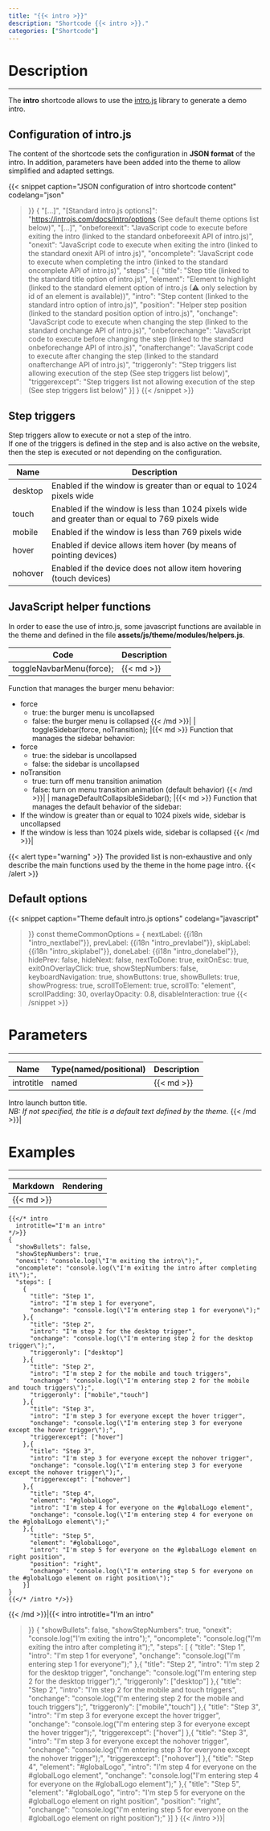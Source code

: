 ```yaml
---
title: "{{< intro >}}"
description: "Shortcode {{< intro >}}."
categories: ["Shortcode"]
---
```


# Description
---

The **intro** shortcode allows to use the [intro.js](https://introjs.com/) library to generate a demo intro.

## Configuration of intro.js

The content of the shortcode sets the configuration in **JSON format** of the intro. In addition, parameters have been added into the theme to allow simplified and adapted settings.

{{< snippet
    caption="JSON configuration of intro shortcode content"
    codelang="json"
>}}
{
  "[...]",
  "[Standard intro.js options]": "https://introjs.com/docs/intro/options (See default theme options list below)",
  "[...]",
  "onbeforeexit": "JavaScript code to execute before exiting the intro (linked to the standard onbeforeexit API of intro.js)",
  "onexit": "JavaScript code to execute when exiting the intro (linked to the standard onexit API of intro.js)",
  "oncomplete": "JavaScript code to execute when completing the intro (linked to the standard oncomplete API of intro.js)",
  "steps": [
    {
      "title": "Step title (linked to the standard title option of intro.js)",
      "element": "Element to highlight (linked to the standard element option of intro.js (⚠ only selection by id of an element is available))",
      "intro": "Step content (linked to the standard intro option of intro.js)",
      "position": "Helper step position (linked to the standard position option of intro.js)",
      "onchange": "JavaScript code to execute when changing the step (linked to the standard onchange API of intro.js)",
      "onbeforechange": "JavaScript code to execute before changing the step (linked to the standard onbeforechange API of intro.js)",
      "onafterchange": "JavaScript code to execute after changing the step (linked to the standard onafterchange API of intro.js)",
      "triggeronly": "Step triggers list allowing execution of the step (See step triggers list below)",
      "triggerexcept": "Step triggers list not allowing execution of the step (See step triggers list below)"
    }]
}
{{< /snippet >}}

## Step triggers

Step triggers allow to execute or not a step of the intro.  
If one of the triggers is defined in the step and is also active on the website, then the step is executed or not depending on the configuration.

| Name | Description |
| ---- | ----------- |
| desktop | Enabled if the window is greater than or equal to 1024 pixels wide |
| touch | Enabled if the window is less than 1024 pixels wide and greater than or equal to 769 pixels wide |
| mobile | Enabled if the window is less than 769 pixels wide |
| hover | Enabled if device allows item hover (by means of pointing devices) |
| nohover | Enabled if the device does not allow item hovering (touch devices) |

## JavaScript helper functions

In order to ease the use of intro.js, some javascript functions are available in the theme and defined in the file **assets/js/theme/modules/helpers.js**.

| Code | Description |
| ---- | ----------- |
| toggleNavbarMenu(force); |{{< md >}}
Function that manages the burger menu behavior:
* force
    * true: the burger menu is uncollapsed
    * false: the burger menu is collapsed
{{< /md >}}|
| toggleSidebar(force, noTransition); |{{< md >}}
Function that manages the sidebar behavior:
* force
    * true: the sidebar is uncollapsed
    * false: the sidebar is uncollapsed
* noTransition
    * true: turn off menu transition animation
    * false: turn on menu transition animation (default behavior)
{{< /md >}}|
| manageDefaultCollapsibleSidebar(); |{{< md >}}
Function that manages the default behavior of the sidebar:
* If the window is greater than or equal to 1024 pixels wide, sidebar is uncollapsed
* If the window is less than 1024 pixels wide, sidebar is collapsed
{{< /md >}}|

{{< alert type="warning" >}}
The provided list is non-exhaustive and only describe the main functions used by the theme in the home page intro.
{{< /alert >}}

## Default options

{{< snippet
    caption="Theme default intro.js options"
    codelang="javascript"
>}}
const themeCommonOptions = {
  nextLabel:          {{i18n "intro_nextlabel"}},
  prevLabel:          {{i18n "intro_prevlabel"}},
  skipLabel:          {{i18n "intro_skiplabel"}},
  doneLabel:          {{i18n "intro_donelabel"}},
  hidePrev:           false,
  hideNext:           false,
  nextToDone:         true,
  exitOnEsc:          true,
  exitOnOverlayClick: true,
  showStepNumbers:    false,
  keyboardNavigation: true,
  showButtons:        true,
  showBullets:        true,
  showProgress:       true,
  scrollToElement:    true,
  scrollTo:           "element",
  scrollPadding:      30,
  overlayOpacity:     0.8,
  disableInteraction: true
{{< /snippet >}}

# Parameters
---

| Name | Type(named/positional) | Description |
| ---- | ---------------------- | ----------- |
| introtitle| named |{{< md >}}
Intro launch button title.  
*NB: If not specified, the title is a default text defined by the theme.*
{{< /md >}}|

# Examples
---

| Markdown | Rendering |
| -------- | --------- |
|{{< md >}}
```
{{</* intro
  introtitle="I'm an intro"
*/>}}
{
  "showBullets": false,
  "showStepNumbers": true,
  "onexit": "console.log(\"I'm exiting the intro\");",
  "oncomplete": "console.log(\"I'm exiting the intro after completing it\");",
  "steps": [
    {
      "title": "Step 1",
      "intro": "I'm step 1 for everyone",
      "onchange": "console.log(\"I'm entering step 1 for everyone\");"
    },{
      "title": "Step 2",
      "intro": "I'm step 2 for the desktop trigger",
      "onchange": "console.log(\"I'm entering step 2 for the desktop trigger\");",
      "triggeronly": ["desktop"]
    },{
      "title": "Step 2",
      "intro": "I'm step 2 for the mobile and touch triggers",
      "onchange": "console.log(\"I'm entering step 2 for the mobile and touch triggers\");",
      "triggeronly": ["mobile","touch"]
    },{
      "title": "Step 3",
      "intro": "I'm step 3 for everyone except the hover trigger",
      "onchange": "console.log(\"I'm entering step 3 for everyone except the hover trigger\");",
      "triggerexcept": ["hover"]
    },{
      "title": "Step 3",
      "intro": "I'm step 3 for everyone except the nohover trigger",
      "onchange": "console.log(\"I'm entering step 3 for everyone except the nohover trigger\");",
      "triggerexcept": ["nohover"]
    },{
      "title": "Step 4",
      "element": "#globalLogo",
      "intro": "I'm step 4 for everyone on the #globalLogo element",
      "onchange": "console.log(\"I'm entering step 4 for everyone on the #globalLogo element\");"
    },{
      "title": "Step 5",
      "element": "#globalLogo",
      "intro": "I'm step 5 for everyone on the #globalLogo element on right position",
      "position": "right",
      "onchange": "console.log(\"I'm entering step 5 for everyone on the #globalLogo element on right position\");"
    }]
}
{{</* /intro */>}}
```
{{< /md >}}|{{< intro
  introtitle="I'm an intro"
>}}
{
  "showBullets": false,
  "showStepNumbers": true,
  "onexit": "console.log(\"I'm exiting the intro\");",
  "oncomplete": "console.log(\"I'm exiting the intro after completing it\");",
  "steps": [
    {
      "title": "Step 1",
      "intro": "I'm step 1 for everyone",
      "onchange": "console.log(\"I'm entering step 1 for everyone\");"
    },{
      "title": "Step 2",
      "intro": "I'm step 2 for the desktop trigger",
      "onchange": "console.log(\"I'm entering step 2 for the desktop trigger\");",
      "triggeronly": ["desktop"]
    },{
      "title": "Step 2",
      "intro": "I'm step 2 for the mobile and touch triggers",
      "onchange": "console.log(\"I'm entering step 2 for the mobile and touch triggers\");",
      "triggeronly": ["mobile","touch"]
    },{
      "title": "Step 3",
      "intro": "I'm step 3 for everyone except the hover trigger",
      "onchange": "console.log(\"I'm entering step 3 for everyone except the hover trigger\");",
      "triggerexcept": ["hover"]
    },{
      "title": "Step 3",
      "intro": "I'm step 3 for everyone except the nohover trigger",
      "onchange": "console.log(\"I'm entering step 3 for everyone except the nohover trigger\");",
      "triggerexcept": ["nohover"]
    },{
      "title": "Step 4",
      "element": "#globalLogo",
      "intro": "I'm step 4 for everyone on the #globalLogo element",
      "onchange": "console.log(\"I'm entering step 4 for everyone on the #globalLogo element\");"
    },{
      "title": "Step 5",
      "element": "#globalLogo",
      "intro": "I'm step 5 for everyone on the #globalLogo element on right position",
      "position": "right",
      "onchange": "console.log(\"I'm entering step 5 for everyone on the #globalLogo element on right position\");"
    }]
}
{{< /intro >}}|
